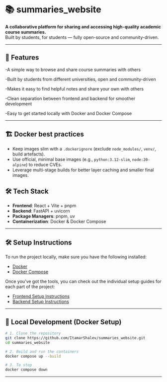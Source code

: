 # 📚 summaries_website

**A collaborative platform for sharing and accessing high-quality academic course summaries.**  
Built by students, for students — fully open-source and community-driven.

---

## 🚀 Features

-A simple way to browse and share course summaries with others

-Built by students from different universities, open and community-driven

-Makes it easy to find helpful notes and share your own with others

-Clean separation between frontend and backend for smoother development

-Easy to get started locally with Docker and Docker Compose

---

## 🏗️ Docker best practices
- Keep images slim with a `.dockerignore` (exclude `node_modules/`, `venv/`, build artefacts).
- Use official, minimal base images (e.g., `python:3.12-slim`, `node:20-alpine`) to reduce CVEs.
- Leverage multi-stage builds for better layer caching and smaller final images.

## 🛠 Tech Stack

- **Frontend**: React + Vite + pnpm  
- **Backend**: FastAPI + uvicorn 
- **Package Managers**: pnpm, uv  
- **Containerization**: Docker & Docker Compose  

---

## 🛠 Setup Instructions

To run the project locally, make sure you have the following installed:

- [Docker](https://www.docker.com/products/docker-desktop)  
- [Docker Compose](https://docs.docker.com/compose/install/)  

Once you’ve got the tools, you can check out the individual setup guides for each part of the project:


- [Frontend Setup Instructions](https://github.com/ItamarShalev/summaries_website/blob/main/frontend/README.md)
-  [Backend Setup Instructions](https://github.com/ItamarShalev/summaries_website/blob/main/backend/README.md)

---

## 🔧 Local Development (Docker Setup)

```bash
# 1. Clone the repository
git clone https://github.com/ItamarShalev/summaries_website.git
cd summaries_website

# 2. Build and run the containers
docker compose up --build

# 3. To stop
docker compose down
```

---